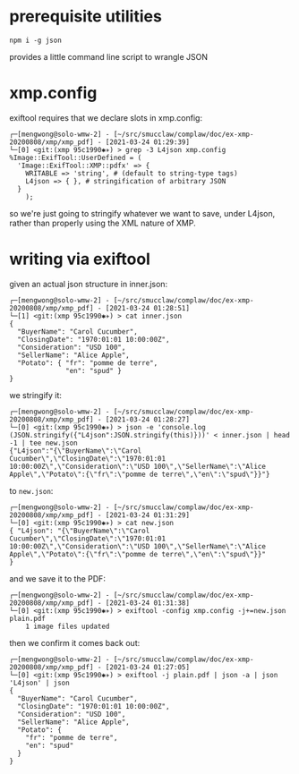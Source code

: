 # prerequisite utilities

    npm i -g json

provides a little command line script to wrangle JSON

# xmp.config

exiftool requires that we declare slots in xmp.config:

    ┌─[mengwong@solo-wmw-2] - [~/src/smucclaw/complaw/doc/ex-xmp-20200808/xmp/xmp_pdf] - [2021-03-24 01:29:39]
    └─[0] <git:(xmp 95c1990✱✈) > grep -3 L4json xmp.config
    %Image::ExifTool::UserDefined = (
      'Image::ExifTool::XMP::pdfx' => {
        WRITABLE => 'string', # (default to string-type tags)
        L4json => { }, # stringification of arbitrary JSON
      }
        );

so we're just going to stringify whatever we want to save, under L4json, rather than properly using the XML nature of XMP.



# writing via exiftool

given an actual json structure in inner.json:

    ┌─[mengwong@solo-wmw-2] - [~/src/smucclaw/complaw/doc/ex-xmp-20200808/xmp/xmp_pdf] - [2021-03-24 01:28:51]
    └─[1] <git:(xmp 95c1990✱✈) > cat inner.json
    {
      "BuyerName": "Carol Cucumber",
      "ClosingDate": "1970:01:01 10:00:00Z",
      "Consideration": "USD 100",
      "SellerName": "Alice Apple",
      "Potato": { "fr": "pomme de terre",
                  "en": "spud" }
    }
    
we stringify it:

    ┌─[mengwong@solo-wmw-2] - [~/src/smucclaw/complaw/doc/ex-xmp-20200808/xmp/xmp_pdf] - [2021-03-24 01:28:27]
    └─[0] <git:(xmp 95c1990✱✈) > json -e 'console.log (JSON.stringify({"L4json":JSON.stringify(this)}))' < inner.json | head -1 | tee new.json
    {"L4json":"{\"BuyerName\":\"Carol Cucumber\",\"ClosingDate\":\"1970:01:01 10:00:00Z\",\"Consideration\":\"USD 100\",\"SellerName\":\"Alice Apple\",\"Potato\":{\"fr\":\"pomme de terre\",\"en\":\"spud\"}}"}

to `new.json`:

    ┌─[mengwong@solo-wmw-2] - [~/src/smucclaw/complaw/doc/ex-xmp-20200808/xmp/xmp_pdf] - [2021-03-24 01:31:29]
    └─[0] <git:(xmp 95c1990✱✈) > cat new.json
    { "L4json": "{\"BuyerName\":\"Carol Cucumber\",\"ClosingDate\":\"1970:01:01 10:00:00Z\",\"Consideration\":\"USD 100\",\"SellerName\":\"Alice Apple\",\"Potato\":{\"fr\":\"pomme de terre\",\"en\":\"spud\"}}"
    }

and we save it to the PDF:

    ┌─[mengwong@solo-wmw-2] - [~/src/smucclaw/complaw/doc/ex-xmp-20200808/xmp/xmp_pdf] - [2021-03-24 01:31:38]
    └─[0] <git:(xmp 95c1990✱✈) > exiftool -config xmp.config -j+=new.json plain.pdf
        1 image files updated

then we confirm it comes back out:

    ┌─[mengwong@solo-wmw-2] - [~/src/smucclaw/complaw/doc/ex-xmp-20200808/xmp/xmp_pdf] - [2021-03-24 01:27:05]
    └─[0] <git:(xmp 95c1990✱✈) > exiftool -j plain.pdf | json -a | json 'L4json' | json
    {
      "BuyerName": "Carol Cucumber",
      "ClosingDate": "1970:01:01 10:00:00Z",
      "Consideration": "USD 100",
      "SellerName": "Alice Apple",
      "Potato": {
        "fr": "pomme de terre",
        "en": "spud"
      }
    }


